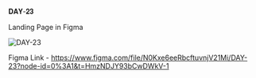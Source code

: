 𝐃𝐀𝐘-𝟐𝟑

Landing Page in Figma

![DAY-23](https://user-images.githubusercontent.com/85480387/209207066-9c3d53f6-b70a-4f17-9336-e8663c9cdb4d.jpg)

Figma Link - https://www.figma.com/file/N0Kxe6eeRbcftuvnjV21Mi/DAY-23?node-id=0%3A1&t=HmzNDJY93bCwDWkV-1
